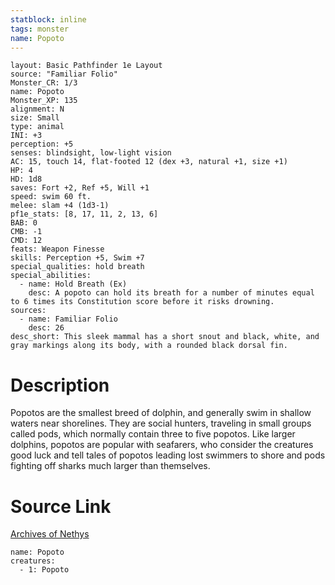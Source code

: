 ```yaml
---
statblock: inline
tags: monster
name: Popoto
---
```

```statblock
layout: Basic Pathfinder 1e Layout
source: "Familiar Folio"
Monster_CR: 1/3
name: Popoto
Monster_XP: 135
alignment: N
size: Small
type: animal
INI: +3
perception: +5
senses: blindsight, low-light vision
AC: 15, touch 14, flat-footed 12 (dex +3, natural +1, size +1)
HP: 4
HD: 1d8
saves: Fort +2, Ref +5, Will +1
speed: swim 60 ft.
melee: slam +4 (1d3-1)
pf1e_stats: [8, 17, 11, 2, 13, 6]
BAB: 0
CMB: -1
CMD: 12
feats: Weapon Finesse
skills: Perception +5, Swim +7
special_qualities: hold breath
special_abilities:
  - name: Hold Breath (Ex)
    desc: A popoto can hold its breath for a number of minutes equal to 6 times its Constitution score before it risks drowning.
sources:
  - name: Familiar Folio
    desc: 26
desc_short: This sleek mammal has a short snout and black, white, and gray markings along its body, with a rounded black dorsal fin.
```
# Description
Popotos are the smallest breed of dolphin, and generally swim in shallow waters near shorelines. They are social hunters, traveling in small groups called pods, which normally contain three to five popotos. Like larger dolphins, popotos are popular with seafarers, who consider the creatures good luck and tell tales of popotos leading lost swimmers to shore and pods fighting off sharks much larger than themselves.
# Source Link
[Archives of Nethys](https://aonprd.com/MonsterDisplay.aspx?ItemName=Popoto)
```encounter-table
name: Popoto
creatures:
  - 1: Popoto
```
